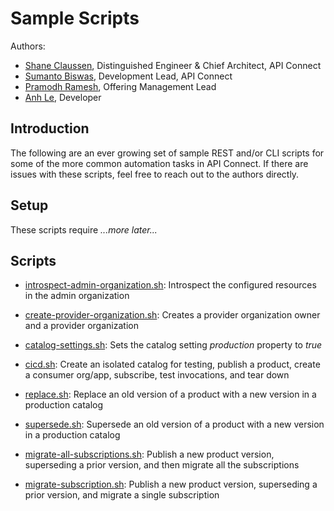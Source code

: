 # Sample Scripts

Authors:
- [Shane Claussen](mailto:claussen@us.ibm.com), Distinguished Engineer & Chief Architect, API Connect
- [Sumanto Biswas](mailto:biswas@us.ibm.com), Development Lead, API Connect
- [Pramodh Ramesh](mailto:vr.pramodh@ibm.com), Offering Management Lead
- [Anh Le](a.le@ibm.com), Developer



## Introduction

The following are an ever growing set of sample REST and/or CLI
scripts for some of the more common automation tasks in API Connect.
If there are issues with these scripts, feel free to reach out to the
authors directly.



## Setup

These scripts require *...more later...*



## Scripts

- [introspect-admin-organization.sh](./scripts/introspect-admin-organization.sh): Introspect the configured resources in the admin organization
- [create-provider-organization.sh](./scripts/create-provider-organization.sh): Creates a provider organization owner and a provider organization

- [catalog-settings.sh](./scripts/catalog-settings.sh): Sets the catalog setting *production* property to *true*
- [cicd.sh](./scripts/cicd.sh): Create an isolated catalog for testing, publish a product, create a consumer org/app, subscribe, test invocations, and tear down
- [replace.sh](./scripts/replace.sh): Replace an old version of a product with a new version in a production catalog
- [supersede.sh](./scripts/replace.sh): Supersede an old version of a product with a new version in a production catalog
- [migrate-all-subscriptions.sh](./scripts/migrate-all-subscriptions.sh): Publish a new product version, superseding a prior version, and then migrate all the subscriptions
- [migrate-subscription.sh](./scripts/migrate-subscription.sh): Publish a new product version, superseding a prior version, and migrate a single subscription

